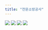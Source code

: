 ```yaml
---
title: "전문소방공사"
---
```

<img src="https://seastory.github.io/YYtech/assets/images/C_00.jpg">
<img src="https://seastory.github.io/YYtech/assets/images/C_01.jpg">
<img src="https://seastory.github.io/YYtech/assets/images/C_02.jpg">
<img src="https://seastory.github.io/YYtech/assets/images/C_03.jpg">

<a href="https://blog.naver.com/PostList.nhn?blogId=seastory9&from=postList&categoryNo=195" target="_blank">

